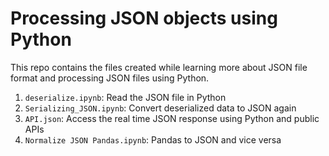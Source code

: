 # Processing JSON objects using Python

This repo contains the files created while learning more about JSON file format and processing JSON files using Python.

1. `deserialize.ipynb`: Read the JSON file in Python
2. `Serializing_JSON.ipynb`: Convert deserialized data to JSON again
3. `API.json`: Access the real time JSON response using Python and public APIs
4. `Normalize JSON Pandas.ipynb`: Pandas to JSON and vice versa


